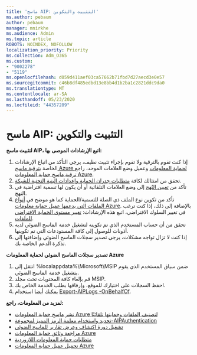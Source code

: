 ```yaml
---
title: 'ماسح AIP: التثبيت والتكوين'
ms.author: pebaum
author: pebaum
manager: mnirkhe
ms.audience: Admin
ms.topic: article
ROBOTS: NOINDEX, NOFOLLOW
localization_priority: Priority
ms.collection: Adm_O365
ms.custom:
- "9002278"
- "5119"
ms.openlocfilehash: d059d411aef03ca57662b71fbd7d27aecd3e0e57
ms.sourcegitcommit: c46b8df485edbd13e8bb4d1b2ba1c2821ddc9da0
ms.translationtype: MT
ms.contentlocale: ar-SA
ms.lasthandoff: 05/23/2020
ms.locfileid: "44357289"
---
```

# <a name="aip-scanner-installation-and-configuration"></a>ماسح AIP: التثبيت والتكوين

**لتثبيت ماسح AIP، اتبع الإرشادات الموصى بها:**

1. إذا كنت تقوم بالترقية ولا تقوم بإجراء تثبيت نظيف، يرجى التأكد من اتباع الإرشادات الخاصة [بترقية ماسح Azure لحماية المعلومات](https://docs.microsoft.com/azure/information-protection/rms-client/client-admin-guide#upgrading-the-azure-information-protection-scanner) وعميل وضع العلامات الموحد، راجع [ترقية ماسح حماية المعلومات Azure](https://docs.microsoft.com/azure/information-protection/rms-client/clientv2-admin-guide#upgrading-the-azure-information-protection-scanner).
2. تحقق من امتثالك لكافة [متطلبات جدران الحماية وإعدادات البنية التحتية للشبكة](https://docs.microsoft.com/azure/information-protection/requirements#firewalls-and-network-infrastructure).
3. تأكد من [تعيين النُهج](https://docs.microsoft.com/azure/information-protection/configure-policy) إلى وضع العلامات التلقائية أو أن يكون لها تسمية افتراضية في النهج.
4. تأكد من تكوين نوع الملف ذي الصلة للتسمية/الحماية كما هو موضح في [أنواع الملفات التي يدعمها عميل حماية معلومات Azure](https://docs.microsoft.com/azure/information-protection/rms-client/client-admin-guide-file-types#supported-file-types-for-classification-and-protection). بالإضافة إلى ذلك، إذا كنت ترغب في تغيير السلوك الافتراضي، اتبع هذه الإرشادات: [تغيير مستوى الحماية الافتراضي للملفات](https://docs.microsoft.com/azure/information-protection/rms-client/client-admin-guide-file-types#changing-the-default-protection-level-of-files).
5. تحقق من أن حساب المستخدم الذي تم تكوينه لتشغيل خدمة الماسح الضوئي لديه أذونات للوصول إلى كافة المستودعات التي تم تكوينها.
6. إذا كنت لا تزال تواجه مشكلات، يرجى تصدير سجلات الماسح الضوئي وإضافتها إلى تذكرة الدعم الخاصة بك.

**تصدير سجلات الماسح الضوئي لحماية المعلومات Azure**

1. انتقل إلى %localappdata%\Microsoft\MSIP ضمن سياق المستخدم الذي يقوم بتشغيل خدمة الماسح الضوئي.
2. قم بإلغاء كافة المحتويات تحت مجلد MSIP.
3. احفظ السجلات على اختيارك للموقع، وإرفاقها بطلب الخدمة الخاص بك.
4. يمكنك أيضا استخدام [Export-AIPLogs -OnBehalfOf](https://docs.microsoft.com/powershell/module/azureinformationprotection/export-aiplogs?view=azureipps).

**لمزيد من المعلومات، راجع:**
- [نشر ماسح حماية المعلومات Azure لتصنيف الملفات وحمايتها تلقائيًا](https://docs.microsoft.com/azure/information-protection/deploy-aip-scanner)
- [تحديد واستخدام معلمة الرمز المميز لمجموعة-AIPAuthentication](https://docs.microsoft.com/azure/information-protection/rms-client/client-admin-guide-powershell#specify-and-use-the-token-parameter-for-set-aipauthentication)
- [تشغيل دورة اكتشاف وعرض تقارير للماسح الضوئي](https://docs.microsoft.com/azure/information-protection/deploy-aip-scanner#run-a-discovery-cycle-and-view-reports-for-the-scanner)
- [مراجعة وثائق حماية المعلومات Azure](https://docs.microsoft.com/azure/information-protection/what-is-information-protection)
- [متطلبات حماية المعلومات اللازوردية](https://docs.microsoft.com/azure/information-protection/get-started/requirements)
- [تحميل عميل حماية المعلومات Azure](https://www.microsoft.com/download/details.aspx?id=53018)
